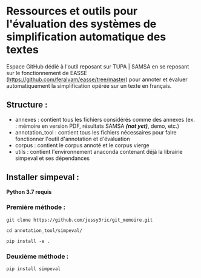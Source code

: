 # Ressources et outils pour l'évaluation des systèmes de simplification automatique des textes
 Espace GitHub dédié à l'outil reposant sur TUPA | SAMSA en se reposant sur le fonctionnement de EASSE (https://github.com/feralvam/easse/tree/master) pour annoter et évaluer automatiquement la simplification opérée sur un texte en français.

## Structure : 
* annexes : contient tous les fichiers considérés comme des annexes (ex. : mémoire en version PDF, résultats SAMSA ***(not yet)***, demo, etc.)
* annotation_tool : contient tous les fichiers nécessaires pour faire fonctionner l'outil d'annotation et d'évaluation
* corpus : contient le corpus annoté et le corpus vierge
* utils : contient l'environnement anaconda contenant déjà la librairie simpeval et ses dépendances

## Installer simpeval :

**Python 3.7 requis**

### Première méthode :
```
git clone https://github.com/jessy3ric/git_memoire.git

cd annotation_tool/simpeval/

pip install -e .
```
### Deuxième méthode : 
```
pip install simpeval
```
